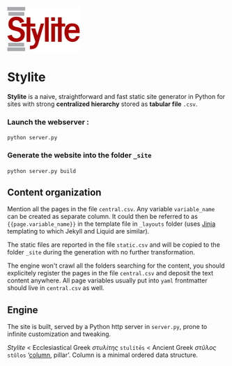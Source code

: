 ![](/static/Stylite.svg)

# Stylite

**Stylite** is a naive, straightforward and fast static site generator in Python for sites with strong **centralized hierarchy** stored as **tabular file** `.csv`.

### Launch the webserver :

```python server.py```

### Generate the website into the folder `_site`

```python server.py build```

## Content organization

Mention all the pages in the file `central.csv`. Any variable `variable_name` can be created as separate column. It could then be referred to as `{{page.variable_name}}` in the template file in `_layouts` folder (uses [Jinja](https://jinja.palletsprojects.com/en/3.1.x/) templating to which Jekyll and Liquid are similar).

The static files are reported in the file `static.csv` and will be copied to the folder `_site` during the generation with no further transformation.

The engine won't crawl all the folders searching for the content, you should explicitely register the pages in the file `central.csv` and deposit the text content anywhere. All page variables usually put into `yaml` frontmatter should live in `central.csv` as well.

## Engine

The site is built, served by a Python http server in `server.py`, prone to infinite customization and tweaking.

*Stylite* < Ecclesiastical Greek *στυλίτης* `stulítēs` < Ancient Greek *στῦλος* `stûlos` ‘[column](https://pandas.pydata.org/), pillar’. Column is a minimal ordered data structure.
